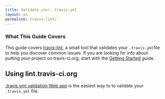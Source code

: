 ```yaml
---
title: Validate your .travis.yml
layout: en
permalink: travis-lint/
---
```


### What This Guide Covers

This guide covers [travis-lint](https://github.com/travis-ci/travis-yaml), a small tool that validates your `.travis.yml`file to help you discover common issues. If you are looking for info about putting your project on travis-ci.org, start with the [Getting Started](/user/getting-started/) guide.

## Using lint.travis-ci.org

[.travis.yml validation Web app](http://lint.travis-ci.org) is the easiest way to to validate your `.travis.yml` file.
